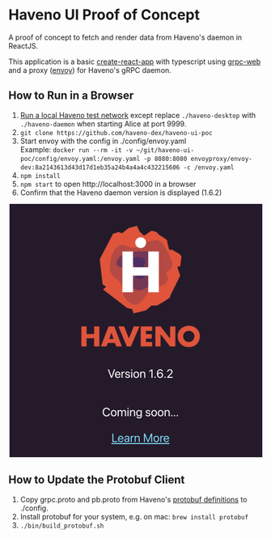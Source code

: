 # Haveno UI Proof of Concept

A proof of concept to fetch and render data from Haveno's daemon in ReactJS.

This application is a basic [create-react-app](https://github.com/facebook/create-react-app) with typescript using [grpc-web](https://github.com/grpc/grpc-web) and a proxy ([envoy](https://www.envoyproxy.io/)) for Haveno's gRPC daemon.

## How to Run in a Browser

1. [Run a local Haveno test network](https://github.com/woodser/haveno#running-a-local-haveno-test-network) except replace `./haveno-desktop` with `./haveno-daemon` when starting Alice at port 9999.
2. `git clone https://github.com/haveno-dex/haveno-ui-poc`
4. Start envoy with the config in ./config/envoy.yaml<br>
  Example: `docker run --rm -it -v ~/git/haveno-ui-poc/config/envoy.yaml:/envoy.yaml -p 8080:8080 envoyproxy/envoy-dev:8a2143613d43d17d1eb35a24b4a4a4c432215606 -c /envoy.yaml`
5. `npm install`
6. `npm start` to open http://localhost:3000 in a browser
7. Confirm that the Haveno daemon version is displayed (1.6.2)

<p align="center">
    <img src="haveno-ui-poc.png" width="500"/><br>
</p>

## How to Update the Protobuf Client

1. Copy grpc.proto and pb.proto from Haveno's [protobuf definitions](https://github.com/haveno-dex/haveno/tree/master/proto/src/main/proto) to ./config.
2. Install protobuf for your system, e.g. on mac: `brew install protobuf`
2. `./bin/build_protobuf.sh`